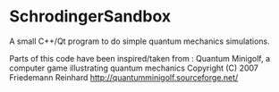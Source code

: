 # SchrodingerSandbox
A small C++/Qt program to do simple quantum mechanics simulations.

Parts of this code have been inspired/taken from :
Quantum Minigolf, a computer game illustrating quantum mechanics
Copyright (C) 2007 Friedemann Reinhard http://quantumminigolf.sourceforge.net/
